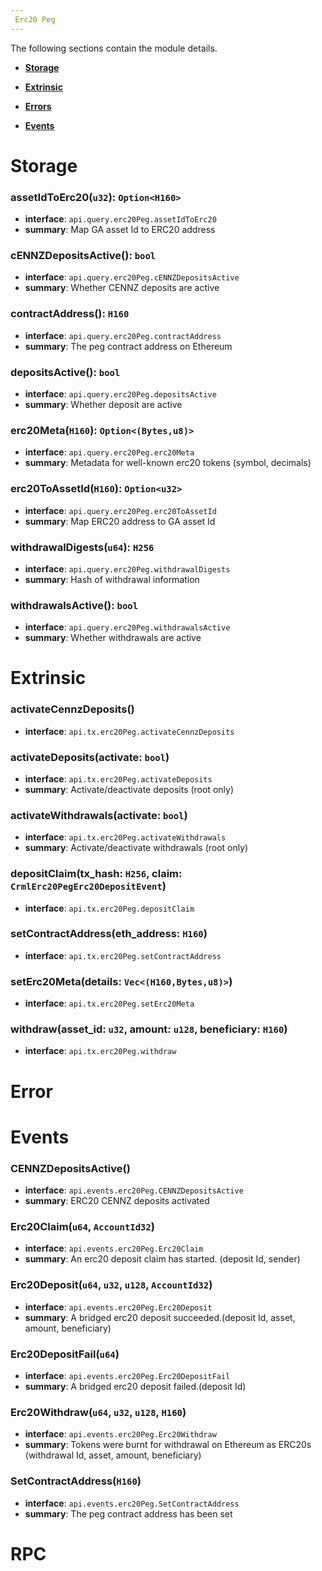```yaml
---
 Erc20 Peg
---
```


The following sections contain the module details. 

- **[Storage](#Storage)**

- **[Extrinsic](#Extrinsic)**

- **[Errors](#Error)**

- **[Events](#Events)**

 
# Storage
 
### assetIdToErc20(`u32`): `Option<H160>`
- **interface**: `api.query.erc20Peg.assetIdToErc20`
- **summary**:    Map GA asset Id to ERC20 address 
 
### cENNZDepositsActive(): `bool`
- **interface**: `api.query.erc20Peg.cENNZDepositsActive`
- **summary**:    Whether CENNZ deposits are active 
 
### contractAddress(): `H160`
- **interface**: `api.query.erc20Peg.contractAddress`
- **summary**:    The peg contract address on Ethereum 
 
### depositsActive(): `bool`
- **interface**: `api.query.erc20Peg.depositsActive`
- **summary**:    Whether deposit are active 
 
### erc20Meta(`H160`): `Option<(Bytes,u8)>`
- **interface**: `api.query.erc20Peg.erc20Meta`
- **summary**:    Metadata for well-known erc20 tokens (symbol, decimals) 
 
### erc20ToAssetId(`H160`): `Option<u32>`
- **interface**: `api.query.erc20Peg.erc20ToAssetId`
- **summary**:    Map ERC20 address to GA asset Id 
 
### withdrawalDigests(`u64`): `H256`
- **interface**: `api.query.erc20Peg.withdrawalDigests`
- **summary**:    Hash of withdrawal information 
 
### withdrawalsActive(): `bool`
- **interface**: `api.query.erc20Peg.withdrawalsActive`
- **summary**:    Whether withdrawals are active 
 
# Extrinsic
 
### activateCennzDeposits()
- **interface**: `api.tx.erc20Peg.activateCennzDeposits`
 
### activateDeposits(activate: `bool`)
- **interface**: `api.tx.erc20Peg.activateDeposits`
- **summary**:   Activate/deactivate deposits (root only) 
 
### activateWithdrawals(activate: `bool`)
- **interface**: `api.tx.erc20Peg.activateWithdrawals`
- **summary**:   Activate/deactivate withdrawals (root only) 
 
### depositClaim(tx_hash: `H256`, claim: `CrmlErc20PegErc20DepositEvent`)
- **interface**: `api.tx.erc20Peg.depositClaim`
 
### setContractAddress(eth_address: `H160`)
- **interface**: `api.tx.erc20Peg.setContractAddress`
 
### setErc20Meta(details: `Vec<(H160,Bytes,u8)>`)
- **interface**: `api.tx.erc20Peg.setErc20Meta`
 
### withdraw(asset_id: `u32`, amount: `u128`, beneficiary: `H160`)
- **interface**: `api.tx.erc20Peg.withdraw`
 
# Error
 
# Events
 
### CENNZDepositsActive()
- **interface**: `api.events.erc20Peg.CENNZDepositsActive`
- **summary**:   ERC20 CENNZ deposits activated 
 
### Erc20Claim(`u64`, `AccountId32`)
- **interface**: `api.events.erc20Peg.Erc20Claim`
- **summary**:   An erc20 deposit claim has started. (deposit Id, sender) 
 
### Erc20Deposit(`u64`, `u32`, `u128`, `AccountId32`)
- **interface**: `api.events.erc20Peg.Erc20Deposit`
- **summary**:   A bridged erc20 deposit succeeded.(deposit Id, asset, amount, beneficiary) 
 
### Erc20DepositFail(`u64`)
- **interface**: `api.events.erc20Peg.Erc20DepositFail`
- **summary**:   A bridged erc20 deposit failed.(deposit Id) 
 
### Erc20Withdraw(`u64`, `u32`, `u128`, `H160`)
- **interface**: `api.events.erc20Peg.Erc20Withdraw`
- **summary**:   Tokens were burnt for withdrawal on Ethereum as ERC20s (withdrawal Id, asset, amount, beneficiary) 
 
### SetContractAddress(`H160`)
- **interface**: `api.events.erc20Peg.SetContractAddress`
- **summary**:   The peg contract address has been set 
 
# RPC
